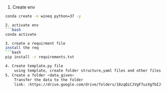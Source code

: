 1. Create env
```bash
conda create -n wineq python=37 -y 

2. activate env
```bash
conda activate

3. create a requirment file
install the req
```bash
pip install -r requirements.txt

4. Create template.py file
    using template, create folder structure,yaml files and other files
5. Create a folder <data_given>
    Transfer the data to the folder
    link: :https://drive.google.com/drive/folders/18zqQiCJVgF7uzXgfbIJ-04zgz1ItNfF5